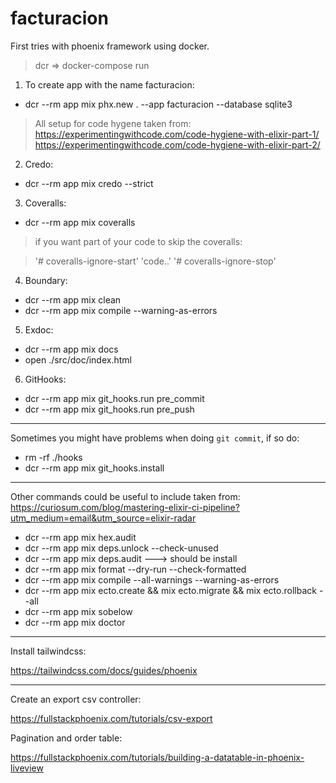 # facturacion
First tries with phoenix framework using docker.


>dcr => docker-compose run

1. To create app with the name facturacion:

- dcr --rm app mix phx.new . --app facturacion --database sqlite3

>All setup for code hygene taken from: 
>https://experimentingwithcode.com/code-hygiene-with-elixir-part-1/
>https://experimentingwithcode.com/code-hygiene-with-elixir-part-2/

2. Credo:

- dcr --rm app mix credo --strict

3. Coveralls:

- dcr --rm app mix coveralls

>if you want part of your code to skip the coveralls:

>'# coveralls-ignore-start'
>'code..'
>'# coveralls-ignore-stop'

4. Boundary:

- dcr --rm app mix clean
- dcr --rm app mix compile --warning-as-errors

5. Exdoc:
- dcr --rm app mix docs
- open ./src/doc/index.html

6. GitHooks:
- dcr --rm app mix git_hooks.run pre_commit
- dcr --rm app mix git_hooks.run pre_push

---
Sometimes you might have problems when doing `git commit`, if so do:
- rm -rf ./hooks
- dcr --rm app mix git_hooks.install

---
Other commands could be useful to include taken from:
https://curiosum.com/blog/mastering-elixir-ci-pipeline?utm_medium=email&utm_source=elixir-radar

- dcr --rm app mix hex.audit
- dcr --rm app mix deps.unlock --check-unused
- dcr --rm app mix deps.audit ---> should be install
- dcr --rm app mix format --dry-run --check-formatted
- dcr --rm app mix compile --all-warnings --warning-as-errors
- dcr --rm app mix ecto.create && mix ecto.migrate && mix ecto.rollback --all
- dcr --rm app mix sobelow
- dcr --rm app mix doctor

----
Install tailwindcss:

https://tailwindcss.com/docs/guides/phoenix

---

Create an export csv controller:

https://fullstackphoenix.com/tutorials/csv-export

Pagination and order table:

https://fullstackphoenix.com/tutorials/building-a-datatable-in-phoenix-liveview
